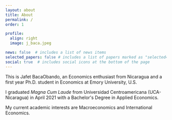 ```yaml
---
layout: about
title: About
permalink: /
order: 1

profile:
  align: right
  image: j_baca.jpeg

news: false  # includes a list of news items
selected_papers: false # includes a list of papers marked as "selected={true}"
social: true  # includes social icons at the bottom of the page
---
```


This is Jafet BacaObando, an Economics enthusiast from Nicaragua and a first year Ph.D. student in Economics at Emory University, U.S.

I graduated *Magna Cum Laude* from Universidad Centroamericana (UCA-Nicaragua) in April 2021 with a Bachelor's Degree in Applied Economics. 

My current academic interests are Macroeconomics and International Economics.
